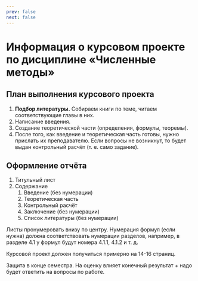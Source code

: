 ```yaml
---
prev: false
next: false
---
```


# Информация о курсовом проекте по дисциплине «Численные методы»

## План выполнения курсового проекта

1. **Подбор литературы.** Собираем книги по теме, читаем соответствующие главы в них.
2. Написание введения.
3. Создание теоретической части (определения, формулы, теоремы).
4. После того, как введение и теоретическая часть готовы, нужно прислать их преподавателю. Если вопросы не возникнут, то будет выдан контрольный расчёт (т. е. само задание).

## Оформление отчёта

1. Титульный лист
2. Содержание
   1. Введение (без нумерации)
   2. Теоретическая часть
   3. Контрольный расчёт
   4. Заключение (без нумерации)
   5. Список литературы (без нумерации)

Листы пронумеровать внизу по центру. Нумерация формул (если нужна) должна соответствовать нумерации разделов, например, в разделе 4.1 у формул будут номера 4.1.1, 4.1.2 и т. д.

Курсовой проект должен получиться примерно на 14-16 страниц.

Защита в конце семестра. На оценку влияет конечный результат + надо будет ответить на вопросы по работе.